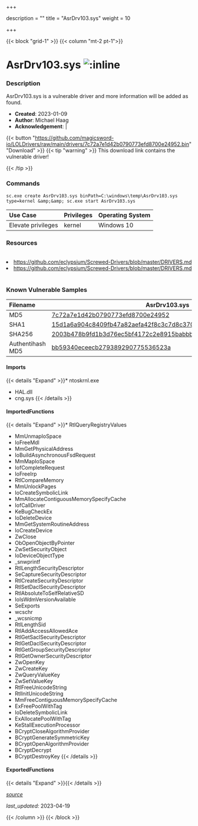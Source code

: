 +++

description = ""
title = "AsrDrv103.sys"
weight = 10

+++


{{< block "grid-1" >}}
{{< column "mt-2 pt-1">}}


# AsrDrv103.sys ![:inline](/images/twitter_verified.png) 


### Description

AsrDrv103.sys is a vulnerable driver and more information will be added as found.

- **Created**: 2023-01-09
- **Author**: Michael Haag
- **Acknowledgement**:  | [](https://twitter.com/)

{{< button "https://github.com/magicsword-io/LOLDrivers/raw/main/drivers/7c72a7e1d42b0790773efd8700e24952.bin" "Download" >}}
{{< tip "warning" >}}
This download link contains the vulnerable driver!

{{< /tip >}}

### Commands

```
sc.exe create AsrDrv103.sys binPath=C:\windows\temp\AsrDrv103.sys type=kernel &amp;&amp; sc.exe start AsrDrv103.sys
```

| Use Case | Privileges | Operating System | 
|:---- | ---- | ---- |
| Elevate privileges | kernel | Windows 10 |

### Resources
<br>
<li><a href=" https://github.com/eclypsium/Screwed-Drivers/blob/master/DRIVERS.md"> https://github.com/eclypsium/Screwed-Drivers/blob/master/DRIVERS.md</a></li>
<li><a href="https://github.com/eclypsium/Screwed-Drivers/blob/master/DRIVERS.md">https://github.com/eclypsium/Screwed-Drivers/blob/master/DRIVERS.md</a></li>
<br>

### Known Vulnerable Samples

| Filename | AsrDrv103.sys |
|:---- | ---- | 
| MD5 | <a href="https://www.virustotal.com/gui/file/7c72a7e1d42b0790773efd8700e24952">7c72a7e1d42b0790773efd8700e24952</a> |
| SHA1 | <a href="https://www.virustotal.com/gui/file/15d1a6a904c8409fb47a82aefa42f8c3c7d8c370">15d1a6a904c8409fb47a82aefa42f8c3c7d8c370</a> |
| SHA256 | <a href="https://www.virustotal.com/gui/file/2003b478b9fd1b3d76ec5bf4172c2e8915babbbee7ad1783794acbf8d4c2519d">2003b478b9fd1b3d76ec5bf4172c2e8915babbbee7ad1783794acbf8d4c2519d</a> |
| Authentihash MD5 | <a href="https://www.virustotal.com/gui/search/authentihash%253Abb59340eceecb279389290775536523a">bb59340eceecb279389290775536523a</a> || Authentihash SHA1 | <a href="https://www.virustotal.com/gui/search/authentihash%253Ab3410021ea5a46818d9ff05a96c2809a9abe8e4a">b3410021ea5a46818d9ff05a96c2809a9abe8e4a</a> || Authentihash SHA256 | <a href="https://www.virustotal.com/gui/search/authentihash%253Ab6bf2460e023b1005cc60e107b14a3cfdf9284cc378a086d92e5dcdf6e432e2c">b6bf2460e023b1005cc60e107b14a3cfdf9284cc378a086d92e5dcdf6e432e2c</a> || Signature | ASROCK Incorporation, VeriSign Class 3 Code Signing 2010 CA, VeriSign   || Company | ASRock Incorporation || Description | ASRock IO Driver || Product | ASRock IO Driver || OriginalFilename | AsrDrv.sys |
#### Imports
{{< details "Expand" >}}* ntoskrnl.exe
* HAL.dll
* cng.sys
{{< /details >}}
#### ImportedFunctions
{{< details "Expand" >}}* RtlQueryRegistryValues
* MmUnmapIoSpace
* IoFreeMdl
* MmGetPhysicalAddress
* IoBuildAsynchronousFsdRequest
* MmMapIoSpace
* IofCompleteRequest
* IoFreeIrp
* RtlCompareMemory
* MmUnlockPages
* IoCreateSymbolicLink
* MmAllocateContiguousMemorySpecifyCache
* IofCallDriver
* KeBugCheckEx
* IoDeleteDevice
* MmGetSystemRoutineAddress
* IoCreateDevice
* ZwClose
* ObOpenObjectByPointer
* ZwSetSecurityObject
* IoDeviceObjectType
* _snwprintf
* RtlLengthSecurityDescriptor
* SeCaptureSecurityDescriptor
* RtlCreateSecurityDescriptor
* RtlSetDaclSecurityDescriptor
* RtlAbsoluteToSelfRelativeSD
* IoIsWdmVersionAvailable
* SeExports
* wcschr
* _wcsnicmp
* RtlLengthSid
* RtlAddAccessAllowedAce
* RtlGetSaclSecurityDescriptor
* RtlGetDaclSecurityDescriptor
* RtlGetGroupSecurityDescriptor
* RtlGetOwnerSecurityDescriptor
* ZwOpenKey
* ZwCreateKey
* ZwQueryValueKey
* ZwSetValueKey
* RtlFreeUnicodeString
* RtlInitUnicodeString
* MmFreeContiguousMemorySpecifyCache
* ExFreePoolWithTag
* IoDeleteSymbolicLink
* ExAllocatePoolWithTag
* KeStallExecutionProcessor
* BCryptCloseAlgorithmProvider
* BCryptGenerateSymmetricKey
* BCryptOpenAlgorithmProvider
* BCryptDecrypt
* BCryptDestroyKey
{{< /details >}}
#### ExportedFunctions
{{< details "Expand" >}}{{< /details >}}



[*source*](https://github.com/magicsword-io/LOLDrivers/tree/main/yaml/asrdrv103.yaml)

*last_updated:* 2023-04-19








{{< /column >}}
{{< /block >}}
